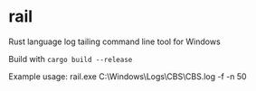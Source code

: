 # rail
Rust language log tailing command line tool for Windows



Build with `cargo build --release`

Example usage:
rail.exe C:\Windows\Logs\CBS\CBS.log -f -n 50